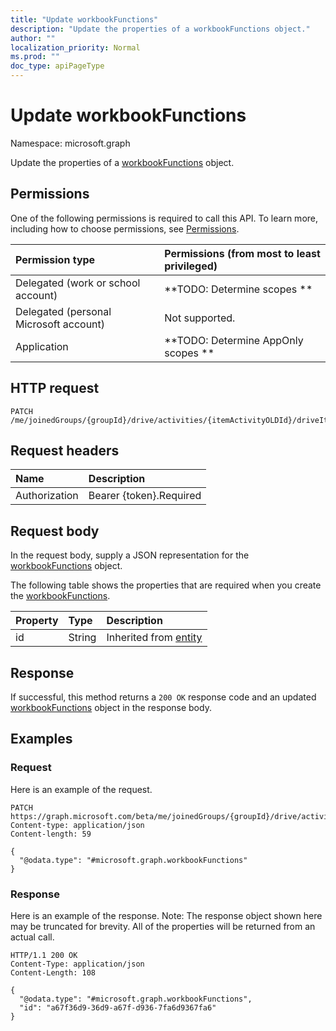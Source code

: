```yaml
---
title: "Update workbookFunctions"
description: "Update the properties of a workbookFunctions object."
author: ""
localization_priority: Normal
ms.prod: ""
doc_type: apiPageType
---
```


# Update workbookFunctions

Namespace: microsoft.graph

Update the properties of a [workbookFunctions](../resources/workbookfunctions.md) object.

## Permissions
One of the following permissions is required to call this API. To learn more, including how to choose permissions, see [Permissions](/concepts/permissions-reference.md).

|Permission type|Permissions (from most to least privileged)|
|:---|:---|
|Delegated (work or school account)|**TODO: Determine scopes **|
|Delegated (personal Microsoft account)|Not supported.|
|Application|**TODO: Determine AppOnly scopes **|

## HTTP request
<!-- {
  "blockType": "ignored"
}
-->
``` http
PATCH /me/joinedGroups/{groupId}/drive/activities/{itemActivityOLDId}/driveItem/workbook/functions
```

## Request headers
|Name|Description|
|:---|:---|
|Authorization|Bearer {token}.Required|

## Request body
In the request body, supply a JSON representation for the [workbookFunctions](../resources/workbookfunctions.md) object.

The following table shows the properties that are required when you create the [workbookFunctions](../resources/workbookfunctions.md).

|Property|Type|Description|
|:---|:---|:---|
|id|String| Inherited from [entity](../resources/entity.md)|



## Response
If successful, this method returns a `200 OK` response code and an updated [workbookFunctions](../resources/workbookfunctions.md) object in the response body.

## Examples

### Request
Here is an example of the request.
<!-- {
  "blockType": "request",
  "name": "update_workbookfunctions"
}
-->
``` http
PATCH https://graph.microsoft.com/beta/me/joinedGroups/{groupId}/drive/activities/{itemActivityOLDId}/driveItem/workbook/functions
Content-type: application/json
Content-length: 59

{
  "@odata.type": "#microsoft.graph.workbookFunctions"
}
```

### Response
Here is an example of the response. Note: The response object shown here may be truncated for brevity. All of the properties will be returned from an actual call.
<!-- {
  "blockType": "response",
  "truncated": true
}
-->
``` http
HTTP/1.1 200 OK
Content-Type: application/json
Content-Length: 108

{
  "@odata.type": "#microsoft.graph.workbookFunctions",
  "id": "a67f36d9-36d9-a67f-d936-7fa6d9367fa6"
}
```

